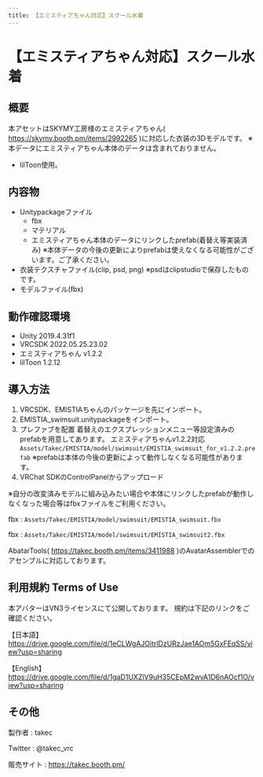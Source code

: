 ```yaml
---
title: 【エミスティアちゃん対応】スクール水着
---
```


# 【エミスティアちゃん対応】スクール水着

## 概要
本アセットはSKYMY工房様のエミスティアちゃん( https://skymy.booth.pm/items/2992265 )に対応した衣装の3Dモデルです。
※本データにエミスティアちゃん本体のデータは含まれておりません。

* lilToon使用。

## 内容物
* Unitypackageファイル
  * fbx
  * マテリアル
  * エミスティアちゃん本体のデータにリンクしたprefab(着替え等実装済み)
    ※本体データの今後の更新によりprefabは使えなくなる可能性がございます。ご了承ください。
* 衣装テクスチャファイル(clip, psd, png) ※psdはclipstudioで保存したものです。
* モデルファイル(fbx)

## 動作確認環境
* Unity 2019.4.31f1
* VRCSDK 2022.05.25.23.02
* エミスティアちゃん v1.2.2
* lilToon 1.2.12

## 導入方法
1. VRCSDK、EMISTIAちゃんのパッケージを先にインポート。
2. EMISTIA_swimsuit.unitypackageをインポート。
3. プレファブを配置
   着替えのエクスプレッションメニュー等設定済みのprefabを用意してあります。
   エミスティアちゃんv1.2.2対応
   `Assets/Takec/EMISTIA/model/swimsuit/EMISTIA_swimsuit_for_v1.2.2.prefab`
   ※prefabは本体の今後の更新によって動作しなくなる可能性があります。
4. VRChat SDKのControlPanelからアップロード

※自分の改変済みモデルに組み込みたい場合や本体にリンクしたprefabが動作しなくなった場合等はfbxファイルをご利用ください。

fbx : `Assets/Takec/EMISTIA/model/swimsuit/EMISTIA_swimsuit.fbx`

fbx : `Assets/Takec/EMISTIA/model/swimsuit/EMISTIA_swimsuit2.fbx`

AbatarTools( https://takec.booth.pm/items/3411988 )のAvatarAssemblerでのアセンブルに対応しております。

## 利用規約 Terms of Use
本アバターはVN3ライセンスにて公開しております。
規約は下記のリンクをご確認ください。

【日本語】
https://drive.google.com/file/d/1eCLWgAJOitrlDzURzJae1AOm5GxFEqSS/view?usp=sharing

【English】
https://drive.google.com/file/d/1gaD1UXZlV9uH35CEpM2wvA1D6nAOcf1O/view?usp=sharing

## その他
製作者
: takec

Twitter
: @takec_vrc

販売サイト
: https://takec.booth.pm/
